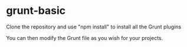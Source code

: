 <h1>grunt-basic</h1>

Clone the repository and use "npm install" to install all the Grunt plugins

You can then modify the Grunt file as you wish for your projects.
